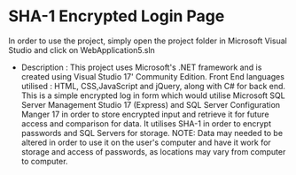 # SHA-1 Encrypted Login Page
In order to use the project, simply open the project folder in Microsoft Visual Studio and click on WebApplication5.sln
- Description :
This project uses Microsoft's .NET framework and is created using Visual Studio 17' Community Edition.
 Front End languages utilised : HTML, CSS,JavaScript and jQuery, along with C# for back end.
 This is a simple encrypted log in form which would utilise  Microsoft SQL Server Management Studio 17 (Express) and SQL Server Configuration Manger 17 in order to store encrypted input and retrieve it for future access and comparison for data.
 It utilises SHA-1 in order to encrypt passwords and SQL Servers for storage.
 NOTE: Data may needed to be altered in order to use it on the user's computer and have it work for storage and access of passwords, as locations may vary from computer to computer.

